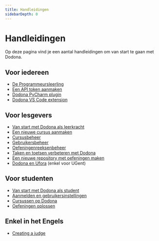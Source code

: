 ```yaml
---
title: Handleidingen
sidebarDepth: 0
---
```

# Handleidingen

Op deze pagina vind je een aantal handleidingen om van start te gaan met Dodona.

## Voor iedereen
* [De Programmeursleerling](the-coders-apprentice)
* [Een API token aanmaken](creating-an-api-token)
* [Dodona PyCharm plugin](pycharm-plugin)
* [Dodona VS Code extension](vs-code-extension)

## Voor lesgevers
* [Van start met Dodona als leerkracht](teachers/getting-started)
* [Een nieuwe cursus aanmaken](teachers/creating-a-course)
* [Cursusbeheer](teachers/course-management)
* [Gebruikersbeheer](teachers/user-management)
* [Oefeningenreeksenbeheer](teachers/exercise-series-management)
* [Taken en toetsen verbeteren met Dodona](teachers/grading)
* [Een nieuwe repository met oefeningen maken](teachers/new-exercise-repo)
* [Dodona en Ufora](teachers/ufora) (enkel voor UGent)

## Voor studenten
* [Van start met Dodona als student](students/getting-started)
* [Aanmelden en gebruikersinstellingen](students/login-and-settings/)
* [Cursussen op Dodona](students/courses/)
* [Oefeningen oplossen](students/exercises/)

## Enkel in het Engels
* [Creating a judge](creating-a-judge)
